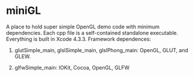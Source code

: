 miniGL
======
A place to hold super simple OpenGL demo code with minimum dependencies. Each cpp file is a self-contained standalone executable. Everything is built in Xcode 4.3.3. Framework dependences: 

1. glutSimple_main, glslSimple_main, glslPhong_main:  OpenGL, GLUT, and GLEW. 

2. glfwSimple_main: IOKit, Cocoa, OpenGL, GLFW


